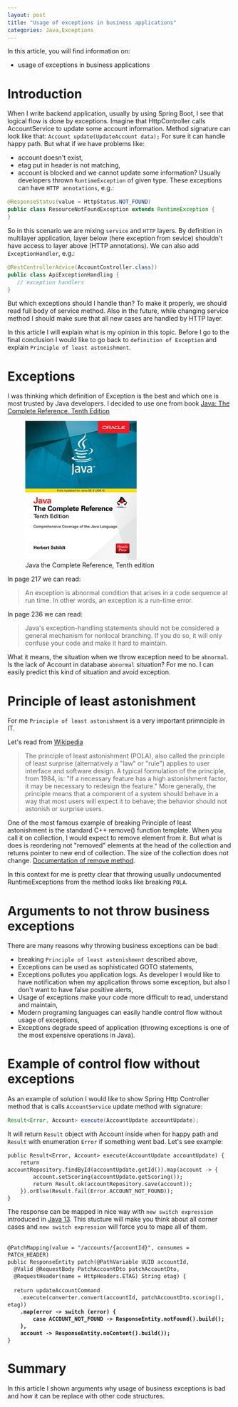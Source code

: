 ```yaml
---
layout: post
title: "Usage of exceptions in business applications"
categories: Java,Exceptions
---
```


In this article, you will find information on:
* usage of exceptions in business applications

# Introduction
When I write backend application, usually by using Spring Boot, I see that logical flow is done by exceptions. 
Imagine that HttpController calls AccountService to update some account information. Method signature can look like that:
```Account update(UpdateAccount data);```
For sure it can handle happy path. But what if we have problems like:
* account doesn't exist,
* etag put in header is not matching, 
* account is blocked and we cannot update some information?
Usually developers thrown `RuntimeException` of given type. These exceptions can have `HTTP annotations`, e.g.:

```java
@ResponseStatus(value = HttpStatus.NOT_FOUND)
public class ResourceNotFoundException extends RuntimeException {
}
```

So in this scenario we are mixing `service`  and `HTTP` layers. By definition in multilayer application, layer below (here exception from sevice) shouldn't have access to layer above (HTTP annotations).
We can also add `ExceptionHandler`, e.g.:
```java
@RestControllerAdvice(AccountController.class})
public class ApiExceptionHandling {
   // exception handlers 
}
```
But which exceptions should I handle than? To make it properly, we should read full body of service method. Also in the future, while changing service method I should make sure that all new cases are handled by HTTP layer. 

In this article I will explain what is my opinion in this topic. 
Before I go to the final conclusion I would like to go back to `definition of Exception` and explain `Principle of least astonishment`.

# Exceptions
I was thinking which definition of Exception is the best and which one is most trusted by Java developers. I decided to use one from book [Java: The Complete Reference, Tenth Edition](https://www.oreilly.com/library/view/java-the-complete/9781259589348/)

<figure>
  <img src="/assets/2020-02-01-exceptions/java_the_complete_reference_tenth_edition.jpg" alt="Java the Complete Reference, Tenth edition"> 
  <figcaption>Java the Complete Reference, Tenth edition</figcaption>
</figure>

In page 217 we can read:
> An exception is abnormal condition that arises in a code sequence at run time. In other words, an exception is a run-time error. 

In page 236 we can read:
> Java's exception-handling statements should not be considered a general mechanism for nonlocal branching. 
> If you do so, it will only confuse your code and make it hard to maintain. 

What it means, the situation when we throw exception need to be `abnormal`. Is the lack of Account in database `abnormal` situation? For me no. I can easily predict this kind of situation and avoid exception. 


# Principle of least astonishment
For me `Principle of least astonishment` is a very important primnciple in IT. 

Let's read from [Wikipedia](https://en.wikipedia.org/wiki/Principle_of_least_astonishment)
> The principle of least astonishment (POLA), also called the principle of least surprise (alternatively a "law" or "rule") applies to user interface and software design.
> A typical formulation of the principle, from 1984, is: "If a necessary feature has a high astonishment factor, it may be necessary to redesign the feature."
> More generally, the principle means that a component of a system should behave in a way that most users will expect it to behave; the behavior should not astonish or surprise users. 

One of the most famous example of breaking Principle of least astonishment is the standard C++ remove() function template.
When you call it on collection, I would expect to remove element from it. But what is does is reordering not "removed" elements at the head of the collection and returns pointer to new end of collection. The size of the collection does not change. [Documentation of remove method](http://www.cplusplus.com/reference/algorithm/remove/).

In this context for me is pretty clear that throwing usually undocumented RuntimeExceptions from the method looks like breaking `POLA`. 


# Arguments to not throw business exceptions 

There are many reasons why throwing business exceptions can be bad: 
* breaking `Principle of least astonishment` described above, 
* Exceptions can be used as sophisticated GOTO statements,
* Exceptions pollutes you application logs. As developer I would like to have notification when my application throws some exception, but also I don't want to have false positive alerts, 
* Usage of exceptions make your code more difficult to read, understand and maintain, 
* Modern programing languages can easily handle control flow without usage of exceptions, 
* Exceptions degrade speed of application (throwing exceptions is one of the most expensive operations in Java).

# Example of control flow without exceptions
As an  example of solution I would like to show Spring Http Controller method that is calls `AccountService` update method with signature: 

```java
Result<Error, Account> execute(AccountUpdate accountUpdate);
```

It will return `Result` object with Account inside when for happy path and `Result` with enumeration `Error` if something went bad. Let's see example:

```
public Result<Error, Account> execute(AccountUpdate accountUpdate) {
    return accountRepository.findById(accountUpdate.getId()).map(account -> {
        account.setScoring(accountUpdate.getScoring());
        return Result.ok(accountRepository.save(account));
    }).orElse(Result.fail(Error.ACCOUNT_NOT_FOUND));
}
```

The response can be mapped in nice way with `new switch expression` introduced in [Java 13](https://docs.oracle.com/en/java/javase/13/language/switch-expressions.html).
This stucture will make you think about all corner cases and `new switch expression` will force you to mape all of them. 

<pre><code>
@PatchMapping(value = "/accounts/{accountId}", consumes = PATCH_HEADER)
public ResponseEntity<?> patch(@PathVariable UUID accountId,
  @Valid @RequestBody PatchAccountDto patchAccountDto,
  @RequestHeader(name = HttpHeaders.ETAG) String etag) {

  return updateAccountCommand
    .execute(converter.convert(accountId, patchAccountDto.scoring(), etag))
<b>    .map(error -> switch (error) {
        case ACCOUNT_NOT_FOUND -> ResponseEntity.notFound().build();
    },
    account -> ResponseEntity.noContent().build());</b>
}
</code></pre>

# Summary
In this article I shown arguments why usage of business exceptions is bad and how it can be replace with other code structures.